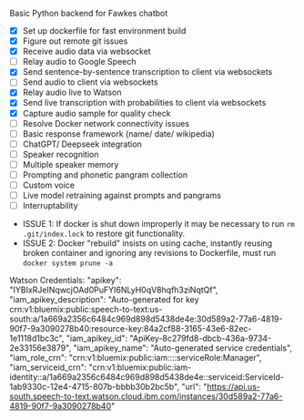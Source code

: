 Basic Python backend for Fawkes chatbot

- [X] Set up dockerfile for fast environment build
- [X] Figure out remote git issues
- [X] Receive audio data via websocket
- [ ] Relay audio to Google Speech
- [X] Send sentence-by-sentence transcription to client via websockets
- [ ] Send audio to client via websockets
- [X] Relay audio live to Watson
- [X] Send live transcription with probabilities to client via websockets
- [X] Capture audio sample for quality check
- [ ] Resolve Docker network connectivity issues
- [ ] Basic response framework (name/ date/ wikipedia)
- [ ] ChatGPT/ Deepseek integration
- [ ] Speaker recognition
- [ ] Multiple speaker memory
- [ ] Prompting and phonetic pangram collection
- [ ] Custom voice
- [ ] Live model retraining against prompts and pangrams
- [ ] Interruptability

* ISSUE 1: If docker is shut down improperly it may be necessary to run `rm .git/index.lock` to restore git functionality.
* ISSUE 2: Docker "rebuild" insists on using cache, instantly reusing broken container and ignoring any revisions to Dockerfile, must run `docker system prune -a`

Watson Credentials:
  "apikey": "IYBIxRJeINqwcjOAd0PuFYI6NLyH0qV8hqfh3ziNqtQf",
  "iam_apikey_description": "Auto-generated for key crn:v1:bluemix:public:speech-to-text:us-south:a/1a669a2356c6484c969d898d5438de4e:30d589a2-77a6-4819-90f7-9a3090278b40:resource-key:84a2cf88-3165-43e6-82ec-1e1118d1bc3c",
  "iam_apikey_id": "ApiKey-8c279fd8-dbcb-436a-9734-2e33156e3879",
  "iam_apikey_name": "Auto-generated service credentials",
  "iam_role_crn": "crn:v1:bluemix:public:iam::::serviceRole:Manager",
  "iam_serviceid_crn": "crn:v1:bluemix:public:iam-identity::a/1a669a2356c6484c969d898d5438de4e::serviceid:ServiceId-1ab9330c-12e4-4715-807b-bbbb30b2bc5b",
  "url": "https://api.us-south.speech-to-text.watson.cloud.ibm.com/instances/30d589a2-77a6-4819-90f7-9a3090278b40"